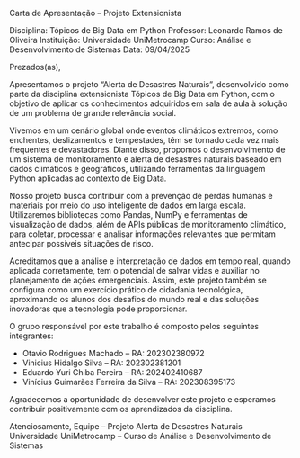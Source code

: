 Carta de Apresentação – Projeto Extensionista

Disciplina: Tópicos de Big Data em Python
Professor: Leonardo Ramos de Oliveira
Instituição: Universidade UniMetrocamp
Curso: Análise e Desenvolvimento de Sistemas
Data: 09/04/2025

Prezados(as),

Apresentamos o projeto “Alerta de Desastres Naturais”, desenvolvido como parte da disciplina extensionista Tópicos de Big Data em Python, com o objetivo de aplicar os conhecimentos adquiridos em sala de aula à solução de um problema de grande relevância social.

Vivemos em um cenário global onde eventos climáticos extremos, como enchentes, deslizamentos e tempestades, têm se tornado cada vez mais frequentes e devastadores. Diante disso, propomos o desenvolvimento de um sistema de monitoramento e alerta de desastres naturais baseado em dados climáticos e geográficos, utilizando ferramentas da linguagem Python aplicadas ao contexto de Big Data.

Nosso projeto busca contribuir com a prevenção de perdas humanas e materiais por meio do uso inteligente de dados em larga escala. Utilizaremos bibliotecas como Pandas, NumPy e ferramentas de visualização de dados, além de APIs públicas de monitoramento climático, para coletar, processar e analisar informações relevantes que permitam antecipar possíveis situações de risco.

Acreditamos que a análise e interpretação de dados em tempo real, quando aplicada corretamente, tem o potencial de salvar vidas e auxiliar no planejamento de ações emergenciais. Assim, este projeto também se configura como um exercício prático de cidadania tecnológica, aproximando os alunos dos desafios do mundo real e das soluções inovadoras que a tecnologia pode proporcionar.

O grupo responsável por este trabalho é composto pelos seguintes integrantes:

- Otavio Rodrigues Machado – RA: 202302380972
- Vinicius Hidalgo Silva – RA: 202302381201
- Eduardo Yuri Chiba Pereira – RA: 202402410687
- Vinícius Guimarães Ferreira da Silva – RA: 202308395173

Agradecemos a oportunidade de desenvolver este projeto e esperamos contribuir positivamente com os aprendizados da disciplina.

Atenciosamente,
Equipe – Projeto Alerta de Desastres Naturais
Universidade UniMetrocamp – Curso de Análise e Desenvolvimento de Sistemas
